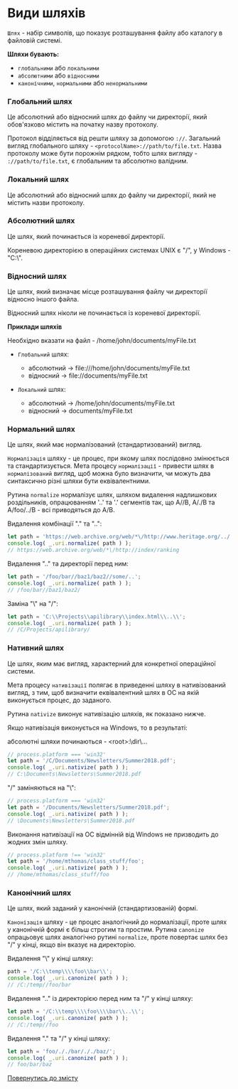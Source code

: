 # Види шляхів
`Шлях` - набір символів, що показує розташування файлу або каталогу в файловій системі.

**Шляхи бувають:**

- `глобальними` або `локальними`
- `абсолютними` або `відносними`
- `канонічними`, `нормальними` або `ненормальними`

### Глобальний шлях
Це абсолютний або відносний шлях до файлу чи директорії, який обов'язково містить на початку назву протоколу.

Протокол відділяється від решти шляху за допомогою `://`. 
Загальний вигляд глобального шляху -  `<protocolName>://path/to/file.txt`. Назва протоколу може бути порожнім рядком, тобто
шлях вигляду - `://path/to/file.txt`, є глобальним та абсолютно валідним.

### Локальний шлях
Це абсолютний або відносний шлях до файлу чи директорії, який не містить назви протоколу. 

### Абсолютний шлях
Це шлях, який починається із кореневої директорії. 

Кореневою директорією в операційних системах UNIX є "/", у Windows - "C:\\".

### Відносний шлях

Це шлях, який визначає місце розташування файлу чи директорії відносно іншого файла.

Відносний шлях ніколи не починається із кореневої директорії.

**Приклади шляхів**

Необхідно вказати на файл - /home/john/documents/myFile.txt

- `Глобальний` шлях:
  - абсолютний -> file:///home/john/documents/myFile.txt
  - відносний -> file://documents/myFile.txt

- `Локальний` шлях:
  - абсолютний -> /home/john/documents/myFile.txt
  - відносний -> documents/myFile.txt

<!--  -->

### Нормальний шлях

Це шлях, який має нормалізований (стандартизований) вигляд.

`Нормалізація` шляху - це процес, при якому шлях послідовно змінюється та стандартизується.
Мета процесу `нормалізації` - привести шлях в `нормалізований` вигляд, щоб можна було визначити, чи можуть два синтаксично
різні шляхи бути еквівалентними.

Рутина `normalize` нормалізує шлях, шляхом видалення надлишкових роздільників, опрацюванням '..' та '.' сегментів так,
що A//B, A/./B та A/foo/../B - всі приводяться до A/B.

Видалення комбінації "." та "..":
```js
let path = 'https://web.archive.org/web/*\/http://www.heritage.org/.././index/ranking/./.';
console.log( _.uri.normalize( path ) ); 
// https://web.archive.org/web/*\/http://index/ranking
```
Видалення ".." та директорії перед ним:
```js
let path = '/foo/bar//baz1/baz2//some/..';
console.log( _.uri.normalize( path ) ); 
// /foo/bar//baz1/baz2/
```
Заміна "\\" на "/":
```js
let path = 'C:\\Projects\\apilibrary\\index.html\\..\\';
console.log( _.uri.normalize( path ) ); 
// /C/Projects/apilibrary/
```

### Нативний шлях

Це шлях, яким має вигляд, характерний для конкретної операційної системи.

Мета процесу `нативізації` полягає в приведенні шляху в нативізований вигляд, з тим, щоб 
визначити еквівалентний шлях в ОС на якій виконується процес, до заданого.

Рутина `nativize` виконує нативізацію шляхів, як показано нижче.

Якщо нативізація виконується на Windows, то в результаті:

абсолютні шляхи починаються - <root\>:\\dir\\...
```js
// process.platform === 'win32'
let path = '/C/Documents/Newsletters/Summer2018.pdf';
console.log( _.uri.nativize( path ) ); 
// C:\Documents\Newsletters\Summer2018.pdf
```
"/" заміняються на "\\":
```js
// process.platform === 'win32'
let path = '/Documents/Newsletters/Summer2018.pdf';
console.log( _.uri.nativize( path ) ); 
// \Documents\Newsletters\Summer2018.pdf
```
Виконання нативізації на ОС відмінній від Windows не призводить до жодних змін шляху.
```js
// process.platform !== 'win32'
let path = '/home/mthomas/class_stuff/foo';
console.log( _.uri.nativize( path ) ); 
// /home/mthomas/class_stuff/foo
```

### Канонічний шлях

Це шлях, який заданий у канонічній (стандартизованій) формі.

`Канонізація` шляху - це процес аналогічний до нормалізації, проте шлях у канонічній формі є більш строгим та простим.
Рутина `canonize` опрацьовує шлях аналогічно рутині `normalize`, проте повертає шлях без "/" у кінці, якщо він вказує на
директорію.

Видалення "\\" у кінці шляху:
```js
path = '/C:\\temp\\\\foo\\bar\\';
console.log( _.uri.canonize( path ) ); 
// /C:/temp//foo/bar
```
Видалення ".." із директорією перед ним та "/" у кінці шляху:
```js
let path = '/C:\\temp\\\\foo\\\\bar\\..\\';
console.log( _.uri.canonize( path ) ); 
// /C:/temp//foo
```
Видалення "." та "/" у кінці шляху:
```js
let path = 'foo/././bar/././baz/';
console.log( _.uri.canonize( path ) ); 
// foo/bar/baz
```

[Повернутись до змісту](../README.md#концепції)
